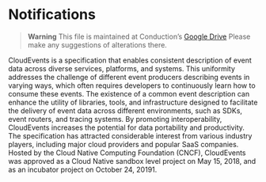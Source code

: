 # Notifications

> **Warning**
> This file is maintained at Conduction’s [Google Drive](https://docs.google.com/document/d/1O5mSTaCFdlQykypylFs_Tkx53aBf2UgddJTtD9g3aVw/edit) Please make any suggestions of alterations there.

CloudEvents is a specification that enables consistent description of event data across diverse services, platforms, and systems. This uniformity addresses the challenge of different event producers describing events in varying ways, which often requires developers to continuously learn how to consume these events. The existence of a common event description can enhance the utility of libraries, tools, and infrastructure designed to facilitate the delivery of event data across different environments, such as SDKs, event routers, and tracing systems. By promoting interoperability, CloudEvents increases the potential for data portability and productivity. The specification has attracted considerable interest from various industry players, including major cloud providers and popular SaaS companies. Hosted by the Cloud Native Computing Foundation (CNCF), CloudEvents was approved as a Cloud Native sandbox level project on May 15, 2018, and as an incubator project on October 24, 2019​1​.